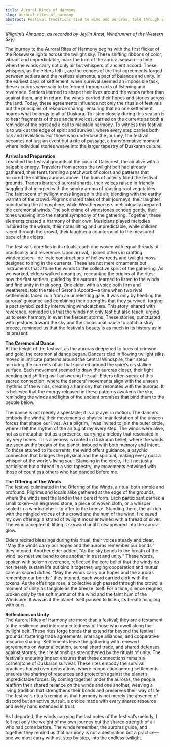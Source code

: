 ```yaml
---
title: Auroral Rites of Harmony
slug: auroral_rites_of_harmony
abstract: Festival traditions tied to wind and auroras, told through a traveler’s eyes.
---
```


*(Pilgrim’s Almanac, as recorded by Jeylin Arast, Windrunner of the Western Sky)*  

The journey to the Auroral Rites of Harmony begins with the first flicker of the Rosewake lights across the twilight sky. These shifting ribbons of color, vibrant and unpredictable, mark the turn of the auroral season—a time when the winds carry not only air but whispers of ancient accord. These whispers, as the elders tell it, are the echoes of the first agreements forged between settlers and the restless elements, a pact of balance and unity. In the earliest days of settlement, when survival seemed an impossible task, these accords were said to be formed through acts of listening and reverence. Settlers learned to shape their lives around the winds rather than against them, and in return, the winds carried their hopes and stories across the land. Today, these agreements influence not only the rituals of festivals but the principles of resource sharing, ensuring that no one settlement hoards what belongs to all of Duskara. To listen closely during this season is to hear fragments of those ancient voices, carried on the currents as both a reminder of the past and a call to maintain harmony. To witness this festival is to walk at the edge of spirit and survival, where every step carries both risk and revelation. For those who undertake the journey, the festival becomes not just an event but a rite of passage, a transformative moment where individual stories weave into the larger tapestry of Duskaran culture.

**Arrival and Preparation**  
I reached the festival grounds at the cusp of Galecrest, the air alive with a palpable energy. Travelers from across the twilight belt had already gathered, their tents forming a patchwork of colors and patterns that mirrored the shifting auroras above. The hum of activity filled the festival grounds. Traders bartered auroral shards, their voices raised in friendly haggling that mingled with the smoky aroma of roasting root vegetables. The faint scent of twilight moss lingered in the air, blending with the earthy warmth of the crowd. Pilgrims shared tales of their journeys, their laughter punctuating the atmosphere, while Weatherworkers meticulously prepared the ceremonial winds. The soft chime of windstones echoed gently, their tones weaving into the natural symphony of the gathering. Together, these elements created a harmony of their own. Musicians played melodies inspired by the winds, their notes lilting and unpredictable, while children raced through the crowd, their laughter a counterpoint to the measured pace of the elders.

The festival’s core lies in its rituals, each one woven with equal threads of practicality and reverence. Upon arrival, I joined others in crafting windcatchers—delicate constructions of hollow reeds and twilight moss designed to sing in the currents. These are not mere ornaments but instruments that attune the winds to the collective spirit of the gathering. As we worked, elders walked among us, recounting the origins of the rites: how the first settlers, guided by the auroras, learned to listen to the winds and find unity in their song. One elder, with a voice both firm and weathered, told the tale of Seron’s Accord—a time when two rival settlements faced ruin from an unrelenting gale. It was only by heeding the auroras’ guidance and combining their strengths that they survived, forging a pact symbolized by intertwining windcatchers. This story, shared with reverence, reminded us that the winds not only test but also teach, urging us to seek harmony in even the fiercest storms. These stories, punctuated with gestures toward the sky and the occasional pause to catch a stray breeze, reminded us that the festival’s beauty is as much in its history as in its present.

**The Ceremonial Dance**  
At the height of the festival, as the auroras deepened to hues of crimson and gold, the ceremonial dance began. Dancers clad in flowing twilight silks moved in intricate patterns around the central Windspire, their steps mirroring the currents of air that spiraled around the spire’s crystalline surface. Each movement seemed to draw the auroras closer, their light bending and shifting as if answering the call. Elders often speak of this sacred connection, where the dancers’ movements align with the unseen rhythms of the winds, creating a harmony that resonates with the auroras. It is believed that the energy released in these patterns awakens the sky, reminding the winds and lights of the ancient promises that bind them to the people below.

The dance is not merely a spectacle; it is a prayer in motion. The dancers embody the winds, their movements a physical manifestation of the unseen forces that shape our lives. As a pilgrim, I was invited to join the outer circle, where I felt the rhythm of the air tug at my every step. The winds were alive, not as a metaphor but as a presence, carrying a melody that resonated in my very bones. This aliveness is rooted in Duskaran belief, where the winds are seen as the breath of the planet, imbued with both memory and intent. To those attuned to its currents, the wind offers guidance, a psychic connection that bridges the physical and the spiritual, making every gust a whisper of the world’s living soul. Standing in the circle, I felt not just a participant but a thread in a vast tapestry, my movements entwined with those of countless others who had danced before me.

**The Offering of the Winds**  
The festival culminated in the Offering of the Winds, a ritual both simple and profound. Pilgrims and locals alike gathered at the edge of the grounds, where the winds met the land in their purest form. Each participant carried a small token—an engraved stone, a piece of woven cloth, or a whisper sealed in a windcatcher—to offer to the breeze. Standing there, the air rich with the mingled voices of the crowd and the hum of the wind, I released my own offering: a strand of twilight moss entwined with a thread of silver. The wind accepted it, lifting it skyward until it disappeared into the auroral glow.

Elders recited blessings during this ritual, their voices steady and clear. "May the winds carry our hopes and the auroras remember our bonds," they intoned. Another elder added, "As the sky bends to the breath of the wind, so must we bend to one another in trust and unity." These words, spoken with solemn reverence, reflected the core belief that the winds do not merely sustain life but bind it together, urging cooperation and mutual care as sacred duties. "May the winds carry our hopes and the auroras remember our bonds," they intoned, each word carried aloft with the tokens. As the offerings rose, a collective sigh passed through the crowd, a moment of unity as tangible as the breeze itself. For a time, silence reigned, broken only by the soft murmur of the wind and the faint hum of the Windspire. It was as if the planet itself paused to listen, its breath mingling with ours.

**Reflections on Unity**  
The Auroral Rites of Harmony are more than a festival; they are a testament to the resilience and interconnectedness of those who dwell along the twilight belt. These rites forge bonds that extend far beyond the festival grounds, fostering trade agreements, marriage alliances, and cooperative resource sharing. Settlements leave the gathering with renewed agreements on water allocation, auroral shard trade, and shared defenses against storms, their relationships strengthened by the rituals of unity. The festival’s enduring impact ensures that these connections remain a cornerstone of Duskaran survival. These rites embody the survival practices honed over generations, where cooperation among settlements ensures the sharing of resources and protection against the planet’s unpredictable forces. By coming together under the auroras, the people reaffirm their shared reliance on the winds and one another, weaving a living tradition that strengthens their bonds and preserves their way of life. The festival’s rituals remind us that harmony is not merely the absence of discord but an active pursuit, a choice made with every shared resource and every hand extended in trust.

As I departed, the winds carrying the last notes of the festival’s melody, I felt not only the weight of my own journey but the shared strength of all who had come before. The winds remember, the auroras guide, and together they remind us that harmony is not a destination but a practice—one we must carry with us, step by step, into the endless twilight.

